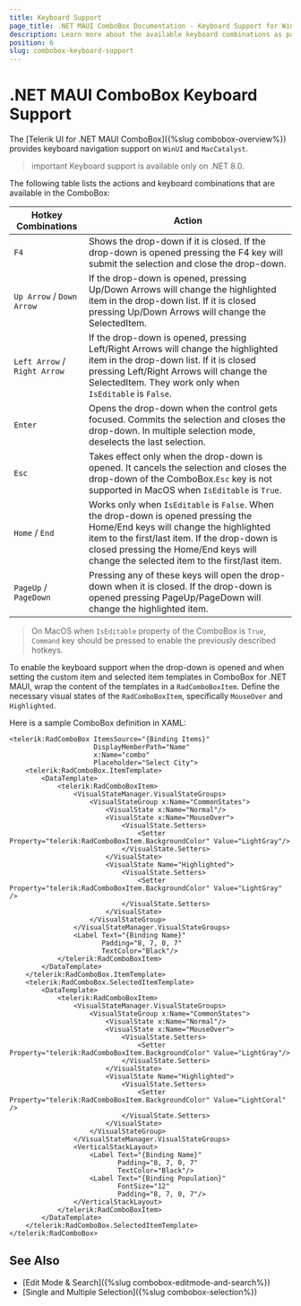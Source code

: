 ```yaml
---
title: Keyboard Support
page_title: .NET MAUI ComboBox Documentation - Keyboard Support for WinUI and MacCatalyst
description: Learn more about the available keyboard combinations as part of the supported Telerik UI for .NET MAUI ComboBox accessibility standards.
position: 6
slug: combobox-keyboard-support
---
```


# .NET MAUI ComboBox Keyboard Support

The [Telerik UI for .NET MAUI ComboBox]({%slug combobox-overview%}) provides keyboard navigation support on `WinUI` and `MacCatalyst`.

>important Keyboard support is available only on .NET 8.0.

The following table lists the actions and keyboard combinations that are available in the ComboBox:

| Hotkey Combinations  | Action |
| -------------------- | ------ |
| `F4` | Shows the drop-down if it is closed. If the drop-down is opened pressing the F4 key will submit the selection and close the drop-down. |
| `Up Arrow` / `Down Arrow` | If the drop-down is opened, pressing Up/Down Arrows will change the highlighted item in the drop-down list. If it is closed pressing Up/Down Arrows will change the SelectedItem.|
| `Left Arrow` / `Right Arrow` | If the drop-down is opened, pressing Left/Right Arrows will change the highlighted item in the drop-down list. If it is closed pressing Left/Right Arrows will change the SelectedItem. They work only when `IsEditable` is `False`. |
| `Enter` | Opens the drop-down when the control gets focused. Commits the selection and closes the drop-down. In multiple selection mode, deselects the last selection. |
| `Esc`	| Takes effect only when the drop-down is opened. It cancels the selection and closes the drop-down of the ComboBox.`Esc` key is not supported in MacOS when `IsEditable` is `True`. |
| `Home` / `End` | Works only when `IsEditable` is `False`. When the drop-down is opened pressing the Home/End keys will change the highlighted item to the first/last item. If the drop-down is closed pressing the Home/End keys will change the selected item to the first/last item.|
| `PageUp` / `PageDown` | Pressing any of these keys will open the drop-down when it is closed. If the drop-down is opened pressing PageUp/PageDown will change the highlighted item. |

>On MacOS when `IsEditable` property of the ComboBox is `True`, `Command` key should be pressed to enable the previously described hotkeys.

To enable the keyboard support when the drop-down is opened and when setting the custom item and selected item templates in ComboBox for .NET MAUI, wrap the content of the templates in a `RadComboBoxItem`. Define the necessary visual states of the `RadComboBoxItem`, specifically `MouseOver` and `Highlighted`.

Here is a sample ComboBox definition in XAML:

```XAML
<telerik:RadComboBox ItemsSource="{Binding Items}" 
                     DisplayMemberPath="Name" 
                     x:Name="combo"
                     Placeholder="Select City">
    <telerik:RadComboBox.ItemTemplate>
        <DataTemplate>
            <telerik:RadComboBoxItem>
                <VisualStateManager.VisualStateGroups>
                    <VisualStateGroup x:Name="CommonStates">
                        <VisualState x:Name="Normal"/>
                        <VisualState x:Name="MouseOver">
                            <VisualState.Setters>
                                <Setter Property="telerik:RadComboBoxItem.BackgroundColor" Value="LightGray"/>
                            </VisualState.Setters>
                        </VisualState>
                        <VisualState Name="Highlighted">
                            <VisualState.Setters>
                                <Setter Property="telerik:RadComboBoxItem.BackgroundColor" Value="LightGray" />
                            </VisualState.Setters>
                        </VisualState>
                    </VisualStateGroup>
                </VisualStateManager.VisualStateGroups>
                <Label Text="{Binding Name}"
                       Padding="8, 7, 0, 7"
                       TextColor="Black"/>
            </telerik:RadComboBoxItem>
        </DataTemplate>
    </telerik:RadComboBox.ItemTemplate>
    <telerik:RadComboBox.SelectedItemTemplate>
        <DataTemplate>
            <telerik:RadComboBoxItem>
                <VisualStateManager.VisualStateGroups>
                    <VisualStateGroup x:Name="CommonStates">
                        <VisualState x:Name="Normal"/>
                        <VisualState x:Name="MouseOver">
                            <VisualState.Setters>
                                <Setter Property="telerik:RadComboBoxItem.BackgroundColor" Value="LightGray"/>
                            </VisualState.Setters>
                        </VisualState>
                        <VisualState Name="Highlighted">
                            <VisualState.Setters>
                                <Setter Property="telerik:RadComboBoxItem.BackgroundColor" Value="LightCoral" />
                            </VisualState.Setters>
                        </VisualState>
                    </VisualStateGroup>
                </VisualStateManager.VisualStateGroups>
                <VerticalStackLayout>
                    <Label Text="{Binding Name}"
                           Padding="8, 7, 0, 7"
                           TextColor="Black"/>
                    <Label Text="{Binding Population}"
                           FontSize="12"
                           Padding="8, 7, 0, 7"/>
                </VerticalStackLayout>
            </telerik:RadComboBoxItem>
        </DataTemplate>
    </telerik:RadComboBox.SelectedItemTemplate>
</telerik:RadComboBox>
```

## See Also

- [Edit Mode & Search]({%slug combobox-editmode-and-search%}) 
- [Single and Multiple Selection]({%slug combobox-selection%})

